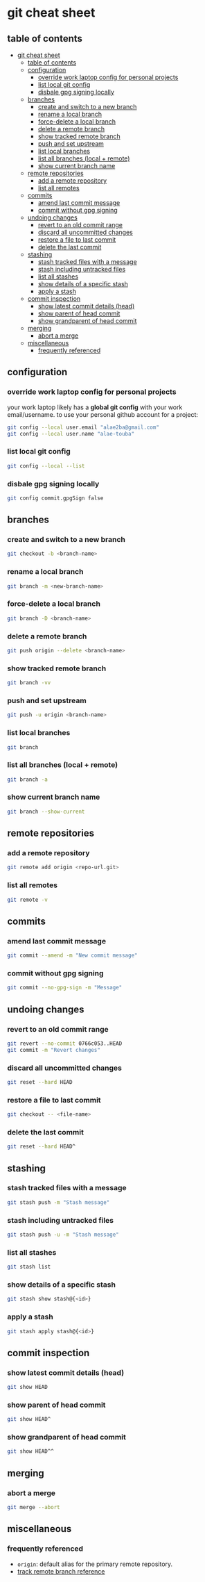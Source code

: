 # git cheat sheet

## table of contents
- [git cheat sheet](#git-cheat-sheet)
  - [table of contents](#table-of-contents)
  - [configuration](#configuration)
    - [override work laptop config for personal projects](#override-work-laptop-config-for-personal-projects)
    - [list local git config](#list-local-git-config)
    - [disbale gpg signing locally](#disbale-gpg-signing-locally)
  - [branches](#branches)
    - [create and switch to a new branch](#create-and-switch-to-a-new-branch)
    - [rename a local branch](#rename-a-local-branch)
    - [force-delete a local branch](#force-delete-a-local-branch)
    - [delete a remote branch](#delete-a-remote-branch)
    - [show tracked remote branch](#show-tracked-remote-branch)
    - [push and set upstream](#push-and-set-upstream)
    - [list local branches](#list-local-branches)
    - [list all branches (local + remote)](#list-all-branches-local--remote)
    - [show current branch name](#show-current-branch-name)
  - [remote repositories](#remote-repositories)
    - [add a remote repository](#add-a-remote-repository)
    - [list all remotes](#list-all-remotes)
  - [commits](#commits)
    - [amend last commit message](#amend-last-commit-message)
    - [commit without gpg signing](#commit-without-gpg-signing)
  - [undoing changes](#undoing-changes)
    - [revert to an old commit range](#revert-to-an-old-commit-range)
    - [discard all uncommitted changes](#discard-all-uncommitted-changes)
    - [restore a file to last commit](#restore-a-file-to-last-commit)
    - [delete the last commit](#delete-the-last-commit)
  - [stashing](#stashing)
    - [stash tracked files with a message](#stash-tracked-files-with-a-message)
    - [stash including untracked files](#stash-including-untracked-files)
    - [list all stashes](#list-all-stashes)
    - [show details of a specific stash](#show-details-of-a-specific-stash)
    - [apply a stash](#apply-a-stash)
  - [commit inspection](#commit-inspection)
    - [show latest commit details (head)](#show-latest-commit-details-head)
    - [show parent of head commit](#show-parent-of-head-commit)
    - [show grandparent of head commit](#show-grandparent-of-head-commit)
  - [merging](#merging)
    - [abort a merge](#abort-a-merge)
  - [miscellaneous](#miscellaneous)
    - [frequently referenced](#frequently-referenced)

## configuration

### override work laptop config for personal projects  
your work laptop likely has a **global git config** with your work email/username. to use your personal github account for a project:

```bash
git config --local user.email "alae2ba@gmail.com"
git config --local user.name "alae-touba"
```

### list local git config
```bash
git config --local --list
```

### disbale gpg signing locally
```bash
git config commit.gpgSign false
```

## branches

### create and switch to a new branch
```bash
git checkout -b <branch-name>
```

### rename a local branch
```bash
git branch -m <new-branch-name>
```

### force-delete a local branch
```bash
git branch -D <branch-name>
```

### delete a remote branch
```bash
git push origin --delete <branch-name>
```

### show tracked remote branch
```bash
git branch -vv
```

### push and set upstream
```bash
git push -u origin <branch-name>
```

### list local branches
```bash
git branch
```

### list all branches (local + remote)
```bash
git branch -a
```

### show current branch name
```bash
git branch --show-current
```

## remote repositories

### add a remote repository
```bash
git remote add origin <repo-url.git>
```

### list all remotes
```bash
git remote -v
```

## commits

### amend last commit message
```bash
git commit --amend -m "New commit message"
```

### commit without gpg signing
```bash
git commit --no-gpg-sign -m "Message"
```

## undoing changes

### revert to an old commit range
```bash
git revert --no-commit 0766c053..HEAD
git commit -m "Revert changes"
```

### discard all uncommitted changes
```bash
git reset --hard HEAD
```

### restore a file to last commit
```bash
git checkout -- <file-name>
```

### delete the last commit
```bash
git reset --hard HEAD^
```

## stashing

### stash tracked files with a message
```bash
git stash push -m "Stash message"
```

### stash including untracked files
```bash
git stash push -u -m "Stash message"
```

### list all stashes
```bash
git stash list
```

### show details of a specific stash
```bash
git stash show stash@{<id>}
```

### apply a stash
```bash
git stash apply stash@{<id>}
```

## commit inspection

### show latest commit details (head)
```bash
git show HEAD
```

### show parent of head commit
```bash
git show HEAD^
```

### show grandparent of head commit
```bash
git show HEAD^^
```

## merging

### abort a merge
```bash
git merge --abort
```

## miscellaneous

### frequently referenced  
- `origin`: default alias for the primary remote repository.  
- [track remote branch reference](https://stackoverflow.com/questions/171550/find-out-which-remote-branch-a-local-branch-is-tracking)

